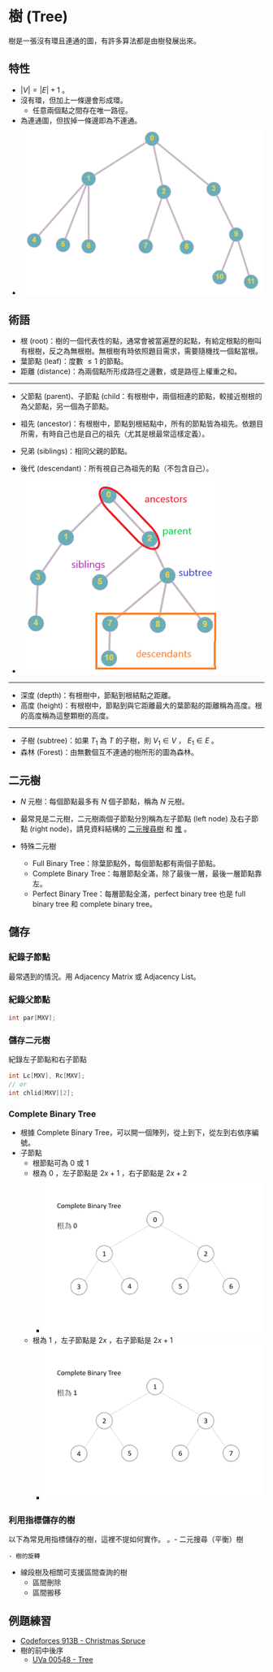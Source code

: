 # 樹 (Tree)

樹是一張沒有環且連通的圖，有許多算法都是由樹發展出來。

## 特性

-  $|V|=|E|+1$ 。
-   沒有環，但加上一條邊會形成環。
    - 任意兩個點之間存在唯一路徑。
- 為連通圖，但拔掉一條邊即為不連通。
- ![](images/tree.png)

## 術語

- 根 (root)：樹的一個代表性的點，通常會被當遍歷的起點，有給定根點的樹叫 有根樹，反之為無根樹。無根樹有時依照題目需求，需要隨機找一個點當根。
- 葉節點 (leaf)：度數 $\leq 1$ 的節點。
- 距離 (distance)：為兩個點所形成路徑之邊數，或是路徑上權重之和。

* * *

- 父節點 (parent)、子節點 (child：有根樹中，兩個相連的節點，較接近樹根的為父節點，另一個為子節點。

- 祖先 (ancestor)：有根樹中，節點到根結點中，所有的節點皆為祖先。依題目所需，有時自己也是自己的祖先（尤其是根最常這樣定義）。

- 兄弟 (siblings)：相同父親的節點。

- 後代 (descendant)：所有視自己為祖先的點（不包含自己）。

- ![](images/treeRelations.png)

* * *

- 深度 (depth)：有根樹中，節點到根結點之距離。
- 高度 (height)：有根樹中，節點到與它距離最大的葉節點的距離稱為高度。根的高度稱為這整顆樹的高度。

* * *

- 子樹 (subtree)：如果 $T_1$ 為 $T$ 的子樹，則 $V_1\in V$ ， $E_1\in E$ 。
- 森林 (Forest)：由無數個互不連通的樹所形的圖為森林。

## 二元樹

-  $N$ 元樹：每個節點最多有 $N$ 個子節點，稱為 $N$ 元樹。

- 最常見是二元樹，二元樹兩個子節點分別稱為左子節點 (left node) 及右子節點 (right node)，請見資料結構的 [二元搜尋樹](/dataStructure/bst) 和 [推](/dataStructure/heap) 。

-   特殊二元樹
    - Full Binary Tree：除葉節點外，每個節點都有兩個子節點。
    - Complete Binary Tree：每層節點全滿，除了最後一層，最後一層節點靠左。
    - Perfect Binary Tree：每層節點全滿，perfect binary tree 也是 full binary tree 和 complete binary tree。

## 儲存

### 紀錄子節點

最常遇到的情況。用 Adjacency Matrix 或 Adjacency List。

### 紀錄父節點

```cpp
int par[MXV];
```

### 儲存二元樹

紀錄左子節點和右子節點

```cpp
int Lc[MXV], Rc[MXV];
// or
int chlid[MXV][2];
```

### Complete Binary Tree

- 根據 Complete Binary Tree，可以開一個陣列，從上到下，從左到右依序編號。
-   子節點
    - 根節點可為 $0$ 或 $1$ 
    -   根為 $0$ ，左子節點是 $2x+1$ ，右子節點是 $2x+2$ 
        - ![](images/tree_array_1.jpg)
    -   根為 $1$ ，左子節點是 $2x$ ，右子節點是 $2x+1$ 
        - ![](images/tree_array_2.jpg)

### 利用指標儲存的樹

以下為常見用指標儲存的樹，這裡不提如何實作。
。- 二元搜尋（平衡）樹

    - 樹的旋轉

-   線段樹及相關可支援區間查詢的樹
    - 區間刪除
    - 區間搬移

## 例題練習

-  [Codeforces 913B - Christmas Spruce](https://codeforces.com/problemset/problem/913/B) 
-   樹的前中後序
    -  [UVa 00548 - Tree](http://uva.onlinejudge.org/external/5/548.pdf) 
